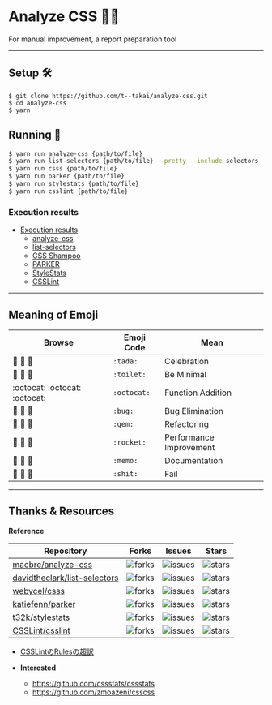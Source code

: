 # Analyze CSS 🔎📄
For manual improvement, a report preparation tool

***

## Setup 🛠

```
$ git clone https://github.com/t--takai/analyze-css.git
$ cd analyze-css
$ yarn
```

## Running 🚀

```bash
$ yarn run analyze-css {path/to/file}
$ yarn run list-selectors {path/to/file} --pretty --include selectors
$ yarn run csss {path/to/file}
$ yarn run parker {path/to/file}
$ yarn run stylestats {path/to/file}
$ yarn run csslint {path/to/file}
```

### Execution results

- [Execution results](docs/test_result.md)
  - [analyze-css](docs/test_result.md#analyze-css)
  - [list-selectors](docs/test_result.md#list-selectors)
  - [CSS Shampoo](docs/test_result.md#css-shampoo)
  - [PARKER](docs/test_result.md#parker)
  - [StyleStats](docs/test_result.md#stylestats)
  - [CSSLint](docs/test_result.md#csslint)

***

## Meaning of Emoji

| Browse                        | Emoji Code  | Mean                    |
| ----------------------------- | ----------- | ----------------------- |
| :tada: :tada: :tada:          | `:tada:`    | Celebration             |
| :toilet: :toilet: :toilet:    | `:toilet:`  | Be Minimal              |
| :octocat: :octocat: :octocat: | `:octocat:` | Function Addition       |
| :bug: :bug: :bug:             | `:bug:`     | Bug Elimination         |
| :gem: :gem: :gem:             | `:gem:`     | Refactoring             |
| :rocket: :rocket: :rocket:    | `:rocket:`  | Performance Improvement |
| :memo: :memo: :memo:          | `:memo:`    | Documentation           |
| :shit: :shit: :shit:          | `:shit:`    | Fail                    |

***

## Thanks & Resources

**Reference**

| Repository                                                                      | Forks                                                                          | Issues                                                                           | Stars                                                                               |
| ------------------------------------------------------------------------------- | ------------------------------------------------------------------------------ | -------------------------------------------------------------------------------- | ------------------------------------------------------------------------------ |
| [macbre/analyze-css](https://github.com/macbre/analyze-css)                     | ![forks](https://img.shields.io/github/forks/macbre/analyze-css.svg)           | ![issues](https://img.shields.io/github/issues/macbre/analyze-css.svg)           | ![stars](https://img.shields.io/github/stars/macbre/analyze-css.svg)           |
| [davidtheclark/list-selectors](https://github.com/davidtheclark/list-selectors) | ![forks](https://img.shields.io/github/forks/davidtheclark/list-selectors.svg) | ![issues](https://img.shields.io/github/issues/davidtheclark/list-selectors.svg) | ![stars](https://img.shields.io/github/stars/davidtheclark/list-selectors.svg) |
| [webycel/csss](https://github.com/webycel/csss)                                 | ![forks](https://img.shields.io/github/forks/webycel/csss.svg)                 | ![issues](https://img.shields.io/github/issues/webycel/csss.svg)                 | ![stars](https://img.shields.io/github/stars/webycel/csss.svg)                 |
| [katiefenn/parker](https://github.com/katiefenn/parker)                         | ![forks](https://img.shields.io/github/forks/katiefenn/parker.svg)             | ![issues](https://img.shields.io/github/issues/katiefenn/parker.svg)             | ![stars](https://img.shields.io/github/stars/katiefenn/parker.svg)             |
| [t32k/stylestats](https://github.com/t32k/stylestats)                           | ![forks](https://img.shields.io/github/forks/t32k/stylestats.svg)              | ![issues](https://img.shields.io/github/issues/t32k/stylestats.svg)              | ![stars](https://img.shields.io/github/stars/t32k/stylestats.svg)              |
| [CSSLint/csslint](https://github.com/CSSLint/csslint)                           | ![forks](https://img.shields.io/github/forks/CSSLint/csslint.svg)              | ![issues](https://img.shields.io/github/issues/CSSLint/csslint.svg)              | ![stars](https://img.shields.io/github/stars/CSSLint/csslint.svg)              |

* [CSSLintのRulesの超訳](https://gist.github.com/hail2u/1303613)

* **Interested**
  * https://github.com/cssstats/cssstats
  * https://github.com/zmoazeni/csscss